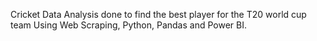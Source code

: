 Cricket Data Analysis done to find the best player for the T20 world cup team Using Web Scraping, Python, Pandas and Power BI.
  
